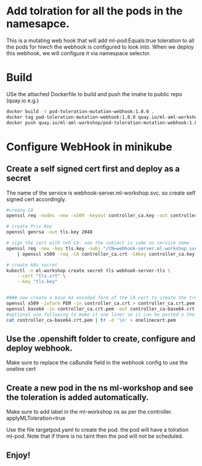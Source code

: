 # Add tolration for all the pods in the namesapce.

This is a mutating web hook that will add ml-pod:Equals:true toleration to all the pods for hiwch the webhook is configured to look into.
When we deploy this webhook, we will configure it via namespace selector.

# Build
USe the attached Dockerfile to build and push the imahe to public repo (quay.io e.g.)
```bash
docker build -t pod-toleration-mutation-webhook:1.0.0 .
docker tag pod-toleration-mutation-webhook:1.0.0 quay.io/ml-aml-workshop/pod-toleration-mutation-webhook:1.0.0
docker push quay.io/ml-aml-workshop/pod-toleration-mutation-webhook:1.0.0

```
# Configure WebHook in minikube
## Create a self signed cert first and deploy as a secret
The name of the service is webhook-server.ml-workshop.svc. so create self signed cert accordingly.
```bash
#create CA
openssl req -nodes -new -x509 -keyout controller_ca.key -out controller_ca.crt -subj "/CN=POd Toleration Mutating Admission Controller Webhook CA"

# create Priv Key
openssl genrsa -out tls.key 2048

# sign the cert with teh CA- see the subject is same as service name
openssl req -new -key tls.key -subj "/CN=webhook-server.ml-workshop.svc" \
    | openssl x509 -req -CA controller_ca.crt -CAkey controller_ca.key -CAcreateserial -out tls.crt

# create k8s secret
kubectl -n ml-workshop create secret tls webhook-server-tls \
    --cert "tls.crt" \
    --key "tls.key"


#### now create a base 64 encoded form of the CA cert to create the trust
openssl x509 -inform PEM -in controller_ca.crt > controller_ca.crt.pem
openssl base64 -in controller_ca.crt.pem -out controller_ca-base64.crt.pem
#optional use following to make it one liner so it can be pasted o the nutating-webhook-config.yaml
cat controller_ca-base64.crt.pem | tr -d '\n' > onelinecert.pem

```
## Use the .openshift folder to create, configure and deploy webhook.
Make sure to replace the caBundle field in the webhook config to use the oneline cert

## Create a new pod in the ns ml-workshop and see the toleration is added automatically.
Make sure to add label in the ml-workshop ns as per the controller. applyMLToleration=true

Use the file targetpod.yaml to create the pod. the pod will have a tolration ml-pod. Note that if there is no taint 
then the pod will not be scheduled.

## Enjoy!
